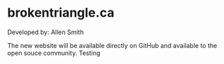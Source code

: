 # brokentriangle.ca
Developed by: Allen Smith

The new website will be available directly on GitHub and available to the open souce community.
Testing
